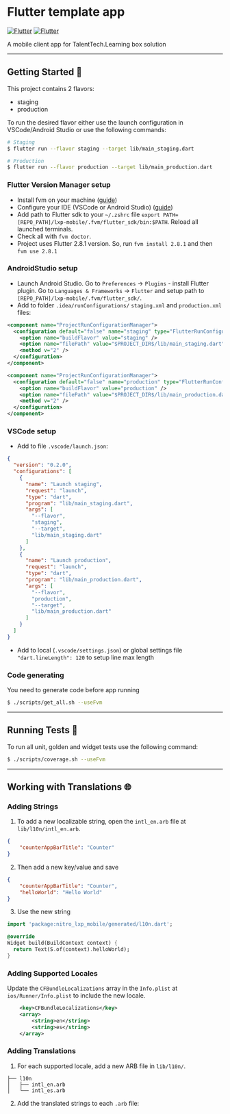 # Flutter template app

[![Flutter](https://badgen.net/badge/flutter/2.8.1/blue)](https://flutter.dev/docs/development/tools/sdk/releases)
[![Flutter](https://badgen.net/badge/github/releases/blue)](https://flutter.dev)

A mobile client app for TalentTech.Learning box solution

---

## Getting Started 🚀

This project contains 2 flavors:

- staging
- production

To run the desired flavor either use the launch configuration in VSCode/Android Studio or use the following commands:

```sh
# Staging
$ flutter run --flavor staging --target lib/main_staging.dart

# Production
$ flutter run --flavor production --target lib/main_production.dart
```

### Flutter Version Manager setup
- Install fvm on your machine ([guide](https://fvm.app/docs/getting_started/installation))
- Configure your IDE (VSCode or Android Studio) ([guide](https://fvm.app/docs/getting_started/configuration))
- Add path to Flutter sdk to your `~/.zshrc` file `export PATH=[REPO_PATH]/lxp-mobile/.fvm/flutter_sdk/bin:$PATH`. Reload all launched terminals.
- Check all with `fvm doctor`.
- Project uses Flutter 2.8.1 version. So, run `fvm install 2.8.1` and then `fvm use 2.8.1`

### AndroidStudio setup
- Launch Android Studio. Go to `Preferences` -> `Plugins` - install Flutter plugin. Go to `Languages & Frameworks` -> `Flutter` and setup path to `[REPO_PATH]/lxp-mobile/.fvm/flutter_sdk/`.
- Add to folder `.idea/runConfigurations/` `staging.xml` and `production.xml` files:
```xml
<component name="ProjectRunConfigurationManager">
  <configuration default="false" name="staging" type="FlutterRunConfigurationType" factoryName="Flutter">
    <option name="buildFlavor" value="staging" />
    <option name="filePath" value="$PROJECT_DIR$/lib/main_staging.dart" />
    <method v="2" />
  </configuration>
</component>
```
```xml
<component name="ProjectRunConfigurationManager">
  <configuration default="false" name="production" type="FlutterRunConfigurationType" factoryName="Flutter">
    <option name="buildFlavor" value="production" />
    <option name="filePath" value="$PROJECT_DIR$/lib/main_production.dart" />
    <method v="2" />
  </configuration>
</component>
```

### VSCode setup
- Add to file `.vscode/launch.json`:
```json
{
  "version": "0.2.0",
  "configurations": [
    {
      "name": "Launch staging",
      "request": "launch",
      "type": "dart",
      "program": "lib/main_staging.dart",
      "args": [
        "--flavor",
        "staging",
        "--target",
        "lib/main_staging.dart"
      ]
    },
    {
      "name": "Launch production",
      "request": "launch",
      "type": "dart",
      "program": "lib/main_production.dart",
      "args": [
        "--flavor",
        "production",
        "--target",
        "lib/main_production.dart"
      ]
    }
  ]
}
```
- Add to local (`.vscode/settings.json`) or global settings file `"dart.lineLength": 120` to setup line max length

### Code generating

You need to generate code before app running

```sh
$ ./scripts/get_all.sh --useFvm
```

---

## Running Tests 🧪

To run all unit, golden and widget tests use the following command:

```sh
$ ./scripts/coverage.sh --useFvm
```

---

## Working with Translations 🌐

### Adding Strings

1. To add a new localizable string, open the `intl_en.arb` file at `lib/l10n/intl_en.arb`.

```json
{
    "counterAppBarTitle": "Counter"
}
```

2. Then add a new key/value and save

```json
{
    "counterAppBarTitle": "Counter",
    "helloWorld": "Hello World"
}
```

3. Use the new string

```dart
import 'package:nitro_lxp_mobile/generated/l10n.dart';

@override
Widget build(BuildContext context) {
  return Text(S.of(context).helloWorld);
}
```

### Adding Supported Locales

Update the `CFBundleLocalizations` array in the `Info.plist` at `ios/Runner/Info.plist` to include the new locale.

```xml
    <key>CFBundleLocalizations</key>
	<array>
		<string>en</string>
		<string>es</string>
	</array>
```

### Adding Translations

1. For each supported locale, add a new ARB file in `lib/l10n/`.

```
├── l10n
│   ├── intl_en.arb
│   └── intl_es.arb
```

2. Add the translated strings to each `.arb` file:
